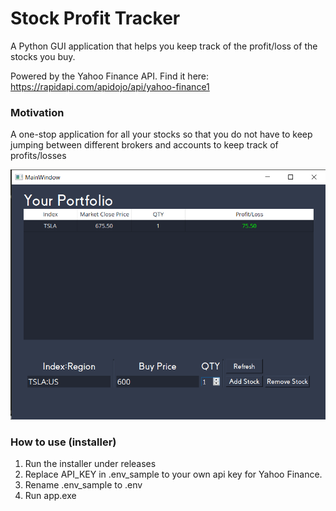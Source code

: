 # Stock Profit Tracker

A Python GUI application that helps you keep track of the profit/loss of the stocks you buy. 

Powered by the Yahoo Finance API. Find it here: https://rapidapi.com/apidojo/api/yahoo-finance1

### Motivation
A one-stop application for all your stocks so that you do not have to keep jumping between different brokers and accounts to keep track of profits/losses

<img src='images/img1.png' width ="600">

### How to use (installer)
1. Run the installer under releases
2. Replace API_KEY in .env_sample to your own api key for Yahoo Finance. 
3. Rename .env_sample to .env
4. Run app.exe
